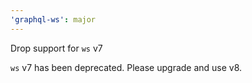 ```yaml
---
'graphql-ws': major
---
```


Drop support for `ws` v7

`ws` v7 has been deprecated. Please upgrade and use v8.
